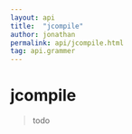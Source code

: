 ```yaml
---
layout: api
title:  "jcompile"
author: jonathan
permalink: api/jcompile.html
tag: api.grammer
---
```


# jcompile

>todo
